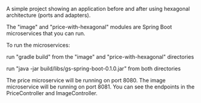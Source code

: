 A simple project showing an application before and after using hexagonal architecture (ports and adapters).

The "image" and "price-with-hexagonal" modules are Spring Boot microservices that you can run.

To run the microservices:

run "gradle build" from the "image" and "price-with-hexagonal" directories

run "java -jar build/libs/gs-spring-boot-0.1.0.jar" from both directories

The price microservice will be running on port 8080. The image microservice will be running on port 8081. You can see
the endpoints in the PriceController and ImageController.